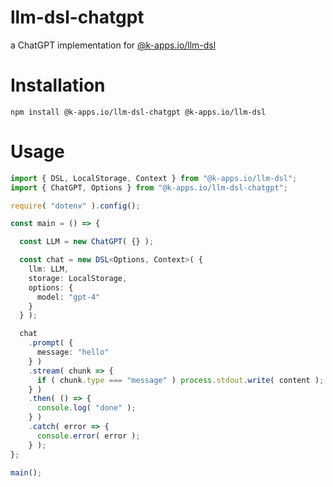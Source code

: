 # llm-dsl-chatgpt
a ChatGPT implementation for [@k-apps.io/llm-dsl](https://www.npmjs.com/package/@k-apps.io/llm-dsl)

# Installation
```shell
npm install @k-apps.io/llm-dsl-chatgpt @k-apps.io/llm-dsl
```

# Usage

```typescript
import { DSL, LocalStorage, Context } from "@k-apps.io/llm-dsl";
import { ChatGPT, Options } from "@k-apps.io/llm-dsl-chatgpt";

require( "dotenv" ).config();

const main = () => {

  const LLM = new ChatGPT( {} );

  const chat = new DSL<Options, Context>( {
    llm: LLM,
    storage: LocalStorage,
    options: {
      model: "gpt-4"
    }
  } );

  chat
    .prompt( {
      message: "hello"
    } )
    .stream( chunk => {
      if ( chunk.type === "message" ) process.stdout.write( content );
    } )
    .then( () => {
      console.log( "done" );
    } )
    .catch( error => {
      console.error( error );
    } );
};

main();

```